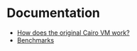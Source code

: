 # Documentation
* [How does the original Cairo VM work?](./python_vm/)
* [Benchmarks](./benchmarks/)
